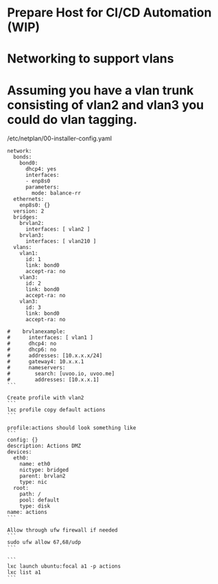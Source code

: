 # Prepare Host for CI/CD Automation (WIP)

# Networking to support vlans

# Assuming you have a vlan trunk consisting of vlan2 and vlan3 you could do vlan tagging.

/etc/netplan/00-installer-config.yaml
````
network:
  bonds:
    bond0:
      dhcp4: yes
      interfaces:
      - enp8s0
      parameters:
        mode: balance-rr
  ethernets:
    enp8s0: {}
  version: 2
  bridges:
    brvlan2:
      interfaces: [ vlan2 ]
    brvlan3:
      interfaces: [ vlan210 ]
  vlans:
    vlan1:
      id: 1
      link: bond0
      accept-ra: no
    vlan3:
      id: 2
      link: bond0
      accept-ra: no
    vlan3:
      id: 3 
      link: bond0
      accept-ra: no

#    brvlanexample:
#      interfaces: [ vlan1 ]
#      dhcp4: no
#      dhcp6: no
#      addresses: [10.x.x.x/24]
#      gateway4: 10.x.x.1
#      nameservers:
#        search: [uvoo.io, uvoo.me]
#        addresses: [10.x.x.1]
```

Create profile with vlan2
```
lxc profile copy default actions
```

profile:actions should look something like
```
config: {}
description: Actions DMZ
devices:
  eth0:
    name: eth0
    nictype: bridged
    parent: brvlan2
    type: nic
  root:
    path: /
    pool: default
    type: disk
name: actions
```

Allow through ufw firewall if needed
```
sudo ufw allow 67,68/udp
```

```
lxc launch ubuntu:focal a1 -p actions
lxc list a1
```
